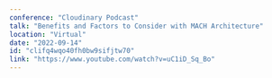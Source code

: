 ```yaml
---
conference: "Cloudinary Podcast"
talk: "Benefits and Factors to Consider with MACH Architecture"
location: "Virtual"
date: "2022-09-14"
id: "clifq4wqo40fh0bw9sifjtw70"
link: "https://www.youtube.com/watch?v=uC1iD_Sq_Bo"
---
```


